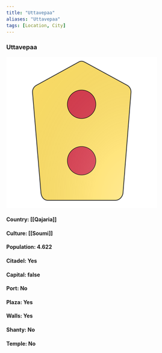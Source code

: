 ```yaml
---
title: "Uttavepaa"
aliases: "Uttavepaa"
tags: [Location, City]
---
```

### Uttavepaa
![](attachment/851d859b00385b898ac5d659f3e70e4f.svg)

#### Country: [[Qajaria]]

#### Culture: [[Soumi]]

#### Population: 4.622

#### Citadel: Yes

#### Capital: false

#### Port: No

#### Plaza: Yes

#### Walls: Yes

#### Shanty: No

#### Temple: No

